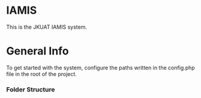 # IAMIS

This is the JKUAT IAMIS system.

# General Info
To get started with the system, configure the paths written in the config.php file in the root of the project.

### Folder Structure
